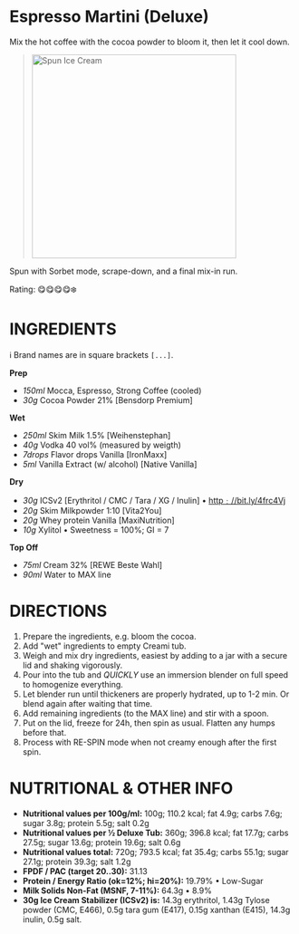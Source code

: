 # Espresso Martini (Deluxe)

Mix the hot coffee with the cocoa powder to bloom it, then let it cool down.

> <img width=360 alt="Spun Ice Cream" src="https://github.com/jhermann/ice-creamery/blob/main/recipes/Espresso%20Martini%20(Deluxe)/espresso-martini_2024-12-06.jpg?raw=true" />

Spun with Sorbet mode, scrape-down, and a final mix-in run.

Rating: 😋😋😋😋❄️

# INGREDIENTS

ℹ️ Brand names are in square brackets `[...]`.

**Prep**

  - _150ml_ Mocca, Espresso, Strong Coffee (cooled)
  - _30g_ Cocoa Powder 21% [Bensdorp Premium]

**Wet**

  - _250ml_ Skim Milk 1.5% [Weihenstephan]
  - _40g_ Vodka 40 vol% (measured by weigth)
  - _7drops_ Flavor drops Vanilla [IronMaxx]
  - _5ml_ Vanilla Extract (w/ alcohol) [Native Vanilla]

**Dry**

  - _30g_ ICSv2 [Erythritol / CMC / Tara / XG / Inulin] • [http﹕//bit.ly/4frc4Vj](https://github.com/jhermann/ice-creamery/tree/main/recipes/Ice%20Cream%20Stabilizer%20%28ICS%29)
  - _20g_ Skim Milkpowder 1:10 [Vita2You]
  - _20g_ Whey protein Vanilla [MaxiNutrition]
  - _10g_ Xylitol • Sweetness = 100%; GI = 7

**Top Off**

  - _75ml_ Cream 32% [REWE Beste Wahl]
  - _90ml_ Water to MAX line

# DIRECTIONS

 1. Prepare the ingredients, e.g. bloom the cocoa.
 1. Add "wet" ingredients to empty Creami tub.
 1. Weigh and mix dry ingredients, easiest by adding to a jar with a secure lid and shaking vigorously.
 1. Pour into the tub and *QUICKLY* use an immersion blender on full speed to homogenize everything.
 1. Let blender run until thickeners are properly hydrated, up to 1-2 min. Or blend again after waiting that time.
 1. Add remaining ingredients (to the MAX line) and stir with a spoon.
 1. Put on the lid, freeze for 24h, then spin as usual. Flatten any humps before that.
 1. Process with RE-SPIN mode when not creamy enough after the first spin.

# NUTRITIONAL & OTHER INFO
- **Nutritional values per 100g/ml:** 100g; 110.2 kcal; fat 4.9g; carbs 7.6g; sugar 3.8g; protein 5.5g; salt 0.2g
- **Nutritional values per ½ Deluxe Tub:** 360g; 396.8 kcal; fat 17.7g; carbs 27.5g; sugar 13.6g; protein 19.6g; salt 0.6g
- **Nutritional values total:** 720g; 793.5 kcal; fat 35.4g; carbs 55.1g; sugar 27.1g; protein 39.3g; salt 1.2g
- **FPDF / PAC (target 20..30):** 31.13
- **Protein / Energy Ratio (ok=12%; hi=20%):** 19.79% • Low-Sugar
- **Milk Solids Non-Fat (MSNF, 7-11%):** 64.3g • 8.9%
- **30g Ice Cream Stabilizer (ICSv2) is:** 14.3g erythritol, 1.43g Tylose powder (CMC, E466), 
0.5g tara gum (E417), 0.15g xanthan (E415),
14.3g inulin, 0.5g salt.
